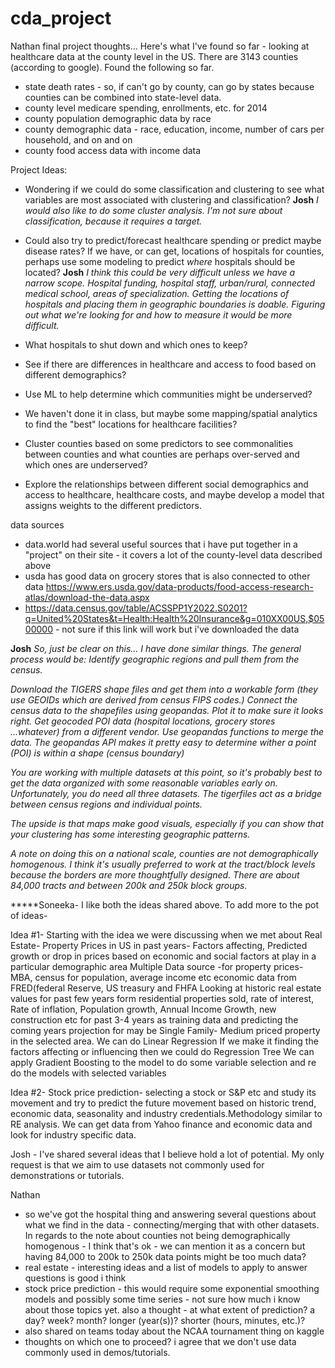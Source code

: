 # cda_project

Nathan final project thoughts... 
Here's what I've found so far - looking at healthcare data at the county level in the US. There are 3143 counties (according to google). Found the following so far.
- state death rates - so, if can't go by county, can go by states because counties can be combined into state-level data.
- county level medicare spending, enrollments, etc. for 2014
- county population demographic data by race
- county demographic data - race, education, income, number of cars per household, and on and on
- county food access data with income data

Project Ideas:
- Wondering if we could do some classification and clustering to see what variables are most associated with clustering and classification?
**Josh** *I would also like to do some cluster analysis. I'm not sure about classification, because it requires a target.*

- Could also try to predict/forecast healthcare spending or predict maybe disease rates? If we have, or can get, locations of hospitals for counties, perhaps use some modeling to predict _where_ hospitals should be located?
**Josh** *I think this could be very difficult unless we have a narrow scope. Hospital funding, hospital staff, urban/rural, connected medical school, areas of specialization. Getting the locations of hospitals and placing them in geographic boundaries is doable. Figuring out what we're looking for and how to measure it would be more difficult.*

- What hospitals to shut down and which ones to keep?
- See if there are differences in healthcare and access to food based on different demographics?
- Use ML to help determine which communities might be underserved?
- We haven't done it in class, but maybe some mapping/spatial analytics to find the "best" locations for healthcare facilities?
- Cluster counties based on some predictors to see commonalities between counties and what counties are perhaps over-served and which ones are underserved?
- Explore the relationships between different social demographics and access to healthcare, healthcare costs, and maybe develop a model that assigns weights to the different predictors.

data sources
- data.world had several useful sources that i have put together in a "project" on their site - it covers a lot of the county-level data described above
- usda has good data on grocery stores that is also connected to other data https://www.ers.usda.gov/data-products/food-access-research-atlas/download-the-data.aspx
- https://data.census.gov/table/ACSSPP1Y2022.S0201?q=United%20States&t=Health:Health%20Insurance&g=010XX00US,$0500000 - not sure if this link will work but i've downloaded the data

**Josh** *So, just be clear on this... I have done similar things. The general process would be: Identify geographic regions and pull them from the census.* 

*Download the TIGERS shape files and get them into a workable form (they use GEOIDs which are derived from census FIPS codes.) Connect the census data to the shapefiles using geopandas. Plot it to make sure it looks right. Get geocoded POI data (hospital locations, grocery stores ...whatever) from a different vendor. Use geopandas functions to merge the data. The geopandas API makes it pretty easy to determine wither a point (POI) is within a shape (census boundary)*

*You are working with multiple datasets at this point, so it's probably best to get the data organized with some reasonable variables early on. Unfortunately, you do need all three datasets. The tigerfiles act as a bridge between census regions and individual points.*

*The upside is that maps make good visuals, especially if you can show that your clustering has some interesting geographic patterns.*

*A note on doing this on a national scale, counties are not demographically homogenous. I think it's usually preferred to work at the tract/block levels because the borders are more thoughtfully designed.  There are about 84,000 tracts and between 200k and 250k block groups.*

*****Soneeka- I like both the ideas shared above. To add more to the pot of ideas-

Idea #1- Starting with the idea we were discussing when we met about Real Estate-
Property Prices in US in past years- Factors affecting, Predicted growth or drop in prices based on economic and social factors at play in a particular demographic area
Multiple Data source -for property prices- MBA, census for population, average income etc economic data from FRED(federal Reserve, US treasury and FHFA
Looking at historic real estate values for past few years form residential properties sold, rate of interest, Rate of inflation, Population growth, Annual Income Growth, new construction etc for past 3-4 years as training data and predicting the coming years projection for may be Single Family- Medium priced property in the selected area.
We can do Linear Regression
If we make it finding the factors affecting or influencing then we could do Regression Tree
We can apply Gradient Boosting to the model to do some variable selection and re do the models with selected variables

Idea #2- Stock price prediction- selecting a stock or S&P etc and study its movement and try to predict the future movement based on historic trend, economic data, seasonality and industry credentials.Methodology similar to  RE analysis. We can get data from Yahoo finance and economic data and look for industry specific data.

Josh - I've shared several ideas that I believe hold a lot of potential. My only request is that we aim to use datasets not commonly used for demonstrations or tutorials.  


Nathan
- so we've got the hospital thing and answering several questions about what we find in the data - connecting/merging that with other datasets. In regards to the note about counties not being demographically homogenous - I think that's ok - we can mention it as a concern but having 84,000 to 200k to 250k data points might be too much data?
- real estate - interesting ideas and a list of models to apply to answer questions is good i think
- stock price prediction - this would require some exponential smoothing models and possibly some time series - not sure how much i know about those topics yet. also a thought - at what extent of prediction? a day? week? month? longer (year(s))? shorter (hours, minutes, etc.)?
- also shared on teams today about the NCAA tournament thing on kaggle
- thoughts on which one to proceed? i agree that we don't use data commonly used in demos/tutorials. 
